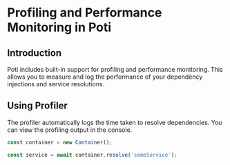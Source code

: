 # Profiling and Performance Monitoring in Poti

## Introduction

Poti includes built-in support for profiling and performance monitoring. This allows you to measure and log the performance of your dependency injections and service resolutions.

## Using Profiler

The profiler automatically logs the time taken to resolve dependencies. You can view the profiling output in the console.

```typescript
const container = new Container();

const service = await container.resolve('someService');